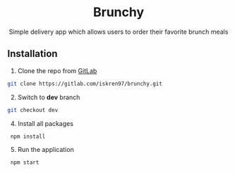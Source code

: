 <div align="center">
  <h1 align="center">Brunchy</h1>
  <p>Simple delivery app which allows users to order their favorite brunch meals</p>
</div>

## Installation

1. Clone the repo from [GitLab](https://gitlab.com/iskren97/brunchy)

```sh
git clone https://gitlab.com/iskren97/brunchy.git
```

2. Switch to **dev** branch

```sh
git checkout dev
```

4. Install all packages

```sh
 npm install
```

5. Run the application

```sh
 npm start
```
